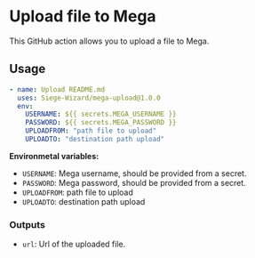 # Upload file to Mega

This GitHub action allows you to upload a file to Mega.

## Usage

```yml
- name: Upload README.md
  uses: Siege-Wizard/mega-upload@1.0.0
  env:
    USERNAME: ${{ secrets.MEGA_USERNAME }}
    PASSWORD: ${{ secrets.MEGA_PASSWORD }}
    UPLOADFROM: "path file to upload"
    UPLOADTO: "destination path upload"
```

**Environmetal variables:**

- `USERNAME`: Mega username, should be provided from a secret.
- `PASSWORD`: Mega password, should be provided from a secret.
- `UPLOADFROM`: path file to upload
- `UPLOADTO`: destination path upload
### Outputs

- `url`: Url of the uploaded file.

